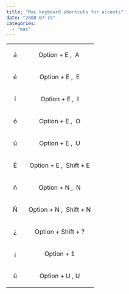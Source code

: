 ```yaml
---
title: "Mac keyboard shortcuts for accents"
date: "2008-07-19"
categories: 
  - "mac"
---
```


<table border="0" cellspacing="0" cellpadding="0"><tbody><tr><td width="20%"><p align="center"><span lang="ES">á</span></p></td><td><p class="MsoNormal" align="center"><span lang="ES">Option + E ,&nbsp; A</span></p></td></tr><tr><td><p align="center"><span lang="ES">é</span></p></td><td><p align="center"><span lang="ES">&nbsp;Option + E ,&nbsp; E</span></p></td></tr><tr><td><p align="center"><span>í</span></p></td><td><p align="center"><span>&nbsp;Option + E ,&nbsp; I</span></p></td></tr><tr><td><p align="center"><span lang="ES">ó</span></p></td><td><p align="center"><span lang="ES">&nbsp;Option + E ,&nbsp; O</span></p></td></tr><tr><td><p align="center"><span lang="ES">ú</span></p></td><td><p align="center"><span lang="ES">&nbsp;Option + E ,&nbsp; U</span></p></td></tr><tr><td><p align="center"><span>É</span></p></td><td><p align="center"><span>&nbsp;Option + E ,&nbsp; Shift + E</span></p></td></tr><tr><td><p align="center"><span>ñ</span></p></td><td><p align="center"><span>&nbsp;Option + N ,&nbsp; N</span></p></td></tr><tr><td><p align="center"><span>Ñ</span></p></td><td><p align="center"><span>&nbsp;Option + N ,&nbsp; Shift + N</span></p></td></tr><tr><td><p align="center"><span>¿</span></p></td><td><p align="center"><span>&nbsp;Option + Shift&nbsp;<span class="GramE">+ ?</span></span></p></td></tr><tr><td><p align="center"><span>¡</span></p></td><td><p align="center"><span>&nbsp;Option + 1</span></p></td></tr><tr><td><p align="center"><span lang="ES">ü</span></p></td><td><p align="center"><span lang="ES">&nbsp;Option + U , U</span></p></td></tr></tbody></table>
